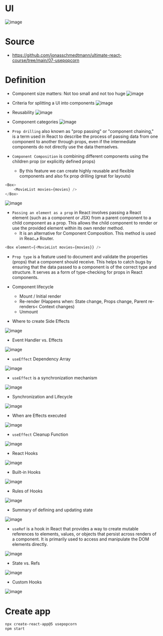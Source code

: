 # UI
![image](https://github.com/ehsan-ebadi/React/assets/64855572/3a72cfd7-fa0d-40bf-83a8-c9f453331213)

# Source
- https://github.com/jonasschmedtmann/ultimate-react-course/tree/main/07-usepopcorn 

# Definition
- Component size matters: Not too small and not too huge
![image](https://github.com/ehsan-ebadi/React/assets/64855572/ff1340b0-819f-4a72-9870-edbd36f0f1e3)

- Criteria for splitting a UI into components
![image](https://github.com/ehsan-ebadi/React/assets/64855572/e2ff674d-348b-4850-a172-9ca57ade36ce)

- Reusability
![image](https://github.com/ehsan-ebadi/React/assets/64855572/5a4ef547-3709-472a-bd7f-978906e90d72)

- Component categories
![image](https://github.com/ehsan-ebadi/React/assets/64855572/e636cbb7-4716-4dee-9d0a-5afadef922f2)

- `Prop drilling` also known as "prop passing" or "component chaining," is a term used in React to describe the process of passing data from one component to another through props, even if the intermediate components do not directly use the data themselves.

- `Component Composition` is combining different components using the children prop (or explicitly defined props)
  - By this feature we can create highly reusable and flexible components and also fix prop drilling (great for layouts)
```javascript
<Box>
    <MovieList movies={movies} />
</Box>
```

![image](https://github.com/ehsan-ebadi/React/assets/64855572/aa704a77-855c-4b50-8e89-60b81f765271)

- `Passing an element as a prop` in React involves passing a React element (such as a component or JSX) from a parent component to a child component as a prop. This allows the child component to render or use the provided element within its own render method.
  - It is an alternative for Component Composition. This method is used in Reacف Router.
```javascript
<Box element={<MovieList movies={movies}} />
```

- `Prop type` is a feature used to document and validate the properties (props) that a component should receive. This helps to catch bugs by ensuring that the data passed to a component is of the correct type and structure. It serves as a form of type-checking for props in React components.

- Component lifecycle
  - Mount / Initial render
  - Re-render (Happens when: State change, Props change, Parent re-renders< Context changes)
  - Unmount
 
- Where to create Side Effects

![image](https://github.com/ehsan-ebadi/React/assets/64855572/278e1e92-de81-4809-bed6-eb59622b887a)

- Event Handler vs. Effects

![image](https://github.com/ehsan-ebadi/React/assets/64855572/8c00d77c-92c0-48eb-a625-865f7f8c99f0)

- `useEffect` Dependency Array

![image](https://github.com/ehsan-ebadi/React/assets/64855572/691b2e19-6ffd-4725-8d55-ed31b2c7b4d1)

- `useEffect` is a synchronization mechanism

![image](https://github.com/ehsan-ebadi/React/assets/64855572/31240c71-0f68-402a-a87b-29ef2d2a2514)

- Synchronization and Lifecycle

![image](https://github.com/ehsan-ebadi/React/assets/64855572/776d39ad-7aa9-41e8-8d55-cf0b3b0869c5)

- When are Effects executed

![image](https://github.com/ehsan-ebadi/React/assets/64855572/41c49bea-52d5-4dca-9cd6-f93d27ef0b9d)

- `useEffect` Cleanup Function

![image](https://github.com/ehsan-ebadi/React/assets/64855572/64c29fce-f389-4a0b-ab39-2225ca0660a5)

- React Hooks

![image](https://github.com/ehsan-ebadi/React/assets/64855572/a39e5404-84a2-4475-9b93-906389308115)

- Built-in Hooks

![image](https://github.com/ehsan-ebadi/React/assets/64855572/c0b08744-195c-4f03-80f1-4b3621c8d381)

- Rules of Hooks

![image](https://github.com/ehsan-ebadi/React/assets/64855572/39610870-c9b4-426b-b582-2bcc23a0886a)

- Summary of defining and updating state

![image](https://github.com/ehsan-ebadi/React/assets/64855572/de4725f8-572e-40a0-9b3a-a47c8c9317c7)

- `useRef` is a hook in React that provides a way to create mutable references to elements, values, or objects that persist across renders of a component. It is primarily used to access and manipulate the DOM elements directly.

![image](https://github.com/ehsan-ebadi/React/assets/64855572/b913ae15-e84c-49f6-82ca-34935477d841)

- State vs. Refs

![image](https://github.com/ehsan-ebadi/React/assets/64855572/8da29c93-dcee-4781-a25b-fbbd14caf506)

- Custom Hooks 

![image](https://github.com/ehsan-ebadi/React/assets/64855572/aec473de-4ea0-4b0e-89e0-e9b2d3253c22)


# Create app
```bash
npx create-react-app@5 usepopcorn
npm start
```
